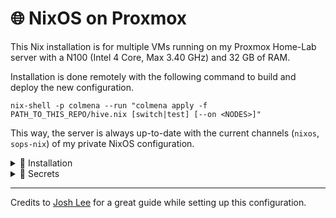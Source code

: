 # 🌐 NixOS on Proxmox

This Nix installation is for multiple VMs running on my Proxmox Home-Lab server with a N100 (Intel 4 Core, Max 3.40 GHz) and 32 GB of RAM.

Installation is done remotely with the following command to build and deploy the new configuration.

```shell
nix-shell -p colmena --run "colmena apply -f PATH_TO_THIS_REPO/hive.nix [switch|test] [--on <NODES>]"
```

This way, the server is always up-to-date with the current channels (`nixos`, `sops-nix`) of my private NixOS configuration.

<details>
<summary>🔨 Installation</summary>

Setup is done remotely using `nixos-anywhere` by running `nix-shell PATH_TO_THIS_REPO/nixos-anywhere/setup.sh` to setup all partitions and deploying a base configuration to begin with.

Make sure the following constraints are met:

1. The VM is created with the following settings:
    - Memory: **4 GB** (4096 MB)
    - BIOS: OVMF (**UEFI**)
    - Hard Disk (scsi0): **8 GB**
    - Hard Disk (scsi1): **1 GB**
    - EFI Disk: ***default***
2. The VM is booted with the NixOS installation ISO.
3. A **password is set** with `sudo passwd` to connect with the VM over SSH.
4. Install using `nix-shell PATH_TO_THIS_REPO/nixos-anywhere/setup.sh`.
5. After installation, a **new password** should be set with `passwd`. Apart from that, the VM is ready to be used, while the **ISO can be removed**. Ideally, the VM should also be renamed to its hostname within the router dashboard.
6. In order to deploy with Colmena, the initial installation with `deployment.targetHost` should point to the hostname `nixos` or the IP address of the VM. Also, (if required) generate an `age` key for the host machine with `nix-shell -p ssh-to-age --run "echo '$(ssh nixos "cat /etc/ssh/ssh_host_ed25519_key.pub")' | ssh-to-age"` and add it to the `.sops.yaml` file.

*Otherwise, the installation will fail due to a lack of resources in the store or the connection being refused.* \
*During the installation, it is possible for the IP to change. If this happens, run the installation again using the new IP.*

*At the time of writing, secure boot must be disabled with `ESC -> Device Manager -> Secure Boot Configuration -> Disable Secure Boot -> Save & Exit` (enter by pressing ESC while booting VM).*

</details>

<details>
<summary>🔐 Secrets</summary>

Secrets are encrypted with [`sops`](https://github.com/Mic92/sops-nix/) using my private SSH key.

```shell
cd PATH_TO_THIS_REPO
nix-shell -p sops --run "sops install/$HOST/secrets.yaml"
```

*During creation of the `secrets.yaml`, you need to `cd` into this directory to create the file.* \
*Afterwards, you can open the file from anywhere.*

</details>

---

Credits to [Josh Lee](https://www.joshuamlee.com/nixos-proxmox-vm-images/) for a great guide while setting up this configuration.
